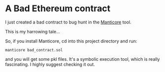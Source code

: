 # A Bad Ethereum contract

I just created a bad contract to bug hunt in the [Manticore](https://github.com/trailofbits/manticore/) tool.

This is my harrowing tale...

So, if you install Manticore, cd into this project directory and run:

`manticore bad_contract.sol`

and you will get some pkl files. It's a symbolic execution tool, which is really fascinating. I highly suggest checking it out.
